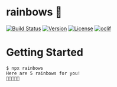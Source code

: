 rainbows :rainbow:
========

[![Build Status](https://travis-ci.org/Unicorns/rainbows.svg?branch=master)](https://travis-ci.org/Unicorns/rainbows)
[![Version](https://img.shields.io/npm/v/rainbows)](https://npmjs.org/package/rainbows)
[![License](https://img.shields.io/npm/l/rainbows)](https://github.com/Unicorns/rainbows/blob/master/package.json)
[![oclif](https://img.shields.io/badge/cli-oclif-brightgreen)](https://oclif.io)

<!-- toc -->
# Getting Started

```
$ npx rainbows
Here are 5 rainbows for you!
🌈🌈🌈🌈🌈
```
